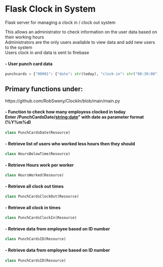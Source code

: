 <h1>Flask Clock in System</h1>

Flask server for managing a clock in / clock out system

This allows an administrator to check information on the user data based on their working hours<br>
Administrators are the only users available to view data and add new users to the system<br>
Users clock in and data is sent to firebase 

#### - User punch card data
```python
punchcards = {"00001": {"date": str(today), "clock-in": str("08:30:00"), "clock-out": str("17:00:01"), "holiday": False},
```

<h2> Primary functions under: </h2> 
https://github.com/RobSweny/ClockIn/blob/main/main.py


#### - Function to check how many employess clocked in today<br/>Enter /PunchCardsDate/<string:date>" with date as parameter format (%Y%m%d)
```python
class PunchCardsDate(Resource)
```

#### - Retrieve list of users who worked less hours then they should
```python
class HoursBelowTime(Resource)
```

#### - Retrieve Hours work per worker
```python
class HoursWorked(Resource)
```

#### - Retrieve all clock out times
```python
class PunchCardsClockOut(Resource)
```

#### - Retrieve all clock in times
```python
class PunchCardsClockIn(Resource)
```

#### -  Retrieve data from employee based on ID number
```python
class PunchCardsID(Resource)
```

#### -  Retrieve data from employee based on ID number
```python
class PunchCardsID(Resource)
```
